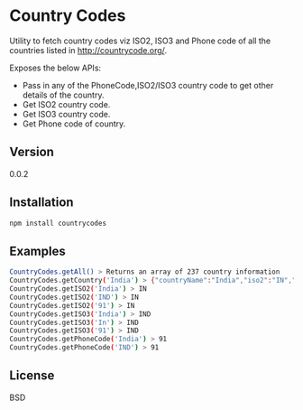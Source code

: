 Country Codes
=============

Utility to fetch country codes viz ISO2, ISO3 and Phone code of all the countries listed in http://countrycode.org/.

Exposes the below APIs:
- Pass in any of the PhoneCode,ISO2/ISO3 country code to get other details of the country.
- Get ISO2 country code.
- Get ISO3 country code.
- Get Phone code of country.

Version
----
0.0.2

Installation
--------------
```sh
npm install countrycodes
```
Examples
-----
```sh
CountryCodes.getAll() > Returns an array of 237 country information
CountryCodes.getCountry('India') > {"countryName":"India","iso2":"IN","iso3":"IND","phoneCode":"91"}
CountryCodes.getISO2('India') > IN
CountryCodes.getISO2('IND') > IN
CountryCodes.getISO2('91') > IN
CountryCodes.getISO3('India') > IND
CountryCodes.getISO3('In') > IND
CountryCodes.getISO3('91') > IND
CountryCodes.getPhoneCode('India') > 91
CountryCodes.getPhoneCode('IND') > 91
```

License
----
BSD
